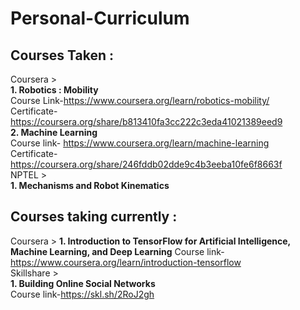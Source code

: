 # Personal-Curriculum

## Courses Taken :   
Coursera >  
**1. Robotics : Mobility**   
Course Link-https://www.coursera.org/learn/robotics-mobility/  
Certificate-https://coursera.org/share/b813410fa3cc222c3eda41021389eed9  
**2. Machine Learning**   
Course link- https://www.coursera.org/learn/machine-learning  
Certificate-https://coursera.org/share/246fddb02dde9c4b3eeba10fe6f8663f  
NPTEL >  
**1. Mechanisms and Robot Kinematics**  
## Courses taking currently :
Coursera >
**1. Introduction to TensorFlow for Artificial Intelligence, Machine Learning, and Deep Learning**
Course link-https://www.coursera.org/learn/introduction-tensorflow  
Skillshare >  
**1. Building Online Social Networks**    
Course link-https://skl.sh/2RoJ2gh
